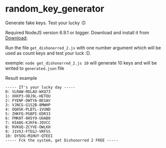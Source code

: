 # random_key_generator
Generate fake keys. Test your lucky :D

Required NodeJS version 6.9.1 or bigger. Download and install it from [Download](https://nodejs.org/dist/v7.2.0/node-v7.2.0-x64.msi);

Run the file ```get_dishonorred_2.js``` with one number argument which will be used as count keys and test your luck :D.

exemple: ``` node get_dishonorred_2.js 10 ``` will generate 10 keys and will be writed to ```generated.json``` file

Result example

```
----- IT's your lucky day -----
0: VLRAW-RDLAO-WXQ73
1: XHXP3-ODJ9L-HETOU
2: FYENF-DWTYA-BESAV
3: VJNCG-G1S2B-8MWHP
4: OQ0SK-PLBTL-1VUND
5: ZHKFQ-PGBPI-EDR33
6: FMK0T-8H5Y9-UOAB0
7: HIA0G-KJKFA-JOVCC
8: RVKUQ-ZCYVE-OWLKH
9: J1VXJ-FTEGJ-VRFSS
10: DY5OG-M1HUY-QTEEI
----- Fck the system, get Dishonorred 2 FREE -----

```
